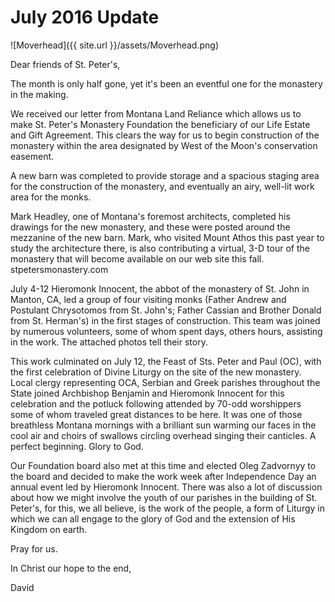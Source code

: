 
# July 2016 Update

![Moverhead]({{ site.url }}/assets/Moverhead.png)

Dear friends of St. Peter's,

The month is only half gone, yet it's been an eventful one for the monastery in the making.

We received our letter from Montana Land Reliance which allows us to make St. Peter's Monastery Foundation the beneficiary of our Life Estate and Gift Agreement.  This clears the way for us to begin construction of the monastery within the area designated by West of the Moon's conservation easement.

A new barn was completed to provide storage and a spacious staging area for the construction of the monastery, and eventually an airy, well-lit work area for the monks.  

Mark Headley, one of Montana's foremost architects, completed his drawings for the new monastery, and these were posted around the mezzanine of the new barn.  Mark, who visited Mount Athos this past year to study the architecture there, is also contributing a virtual, 3-D tour of the monastery that will become available on our web site this fall. stpetersmonastery.com

July 4-12 Hieromonk Innocent, the abbot of the monastery of St. John in Manton, CA, led a group of four visiting monks (Father Andrew and Postulant Chrysotomos from St. John's; Father Cassian and Brother Donald from St. Herman's) in the first stages of construction.  This team was joined by numerous volunteers, some of whom spent days, others hours, assisting in the work.  The attached photos tell their story.

This work culminated on July 12, the Feast of Sts. Peter and Paul (OC), with the first celebration of Divine Liturgy on the site of the new monastery.  Local clergy representing OCA, Serbian and Greek parishes throughout the State joined Archbishop Benjamin and Hieromonk Innocent for this celebration and the potluck following attended by 70-odd worshippers some of whom traveled great distances to be here.  It was one of those breathless Montana mornings with a brilliant sun warming our faces in the cool air and choirs of swallows circling overhead singing their canticles.  A perfect beginning.  Glory to God.

Our Foundation board also met at this time and elected Oleg Zadvornyy to the board and decided to make the work week after Independence Day an annual event led by Hieromonk Innocent.  There was also a lot of discussion about how we might involve the youth of our parishes in the building of St. Peter's, for this, we all believe, is the work of the people, a form of Liturgy in which we can all engage to the glory of God and the extension of His Kingdom on earth.  

Pray for us.

In Christ our hope to the end,

David
